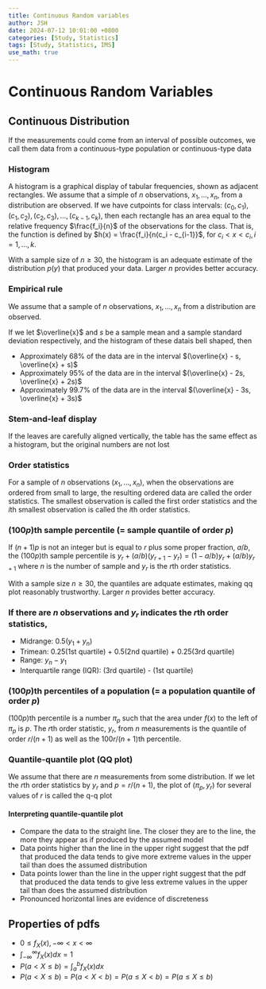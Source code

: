 ```yaml
---
title: Continuous Random variables
author: JSH
date: 2024-07-12 10:01:00 +0800
categories: [Study, Statistics]
tags: [Study, Statistics, IMS]
use_math: true
---
```


# Continuous Random Variables

## Continuous Distribution
If the measurements could come from an interval of possible outcomes, we call them data from a continuous-type population or continuous-type data

### Histogram
A histogram is a graphical display of tabular frequencies, shown as adjacent rectangles.
We assume that a simple of $n$ observations, $x_1, \ldots, x_n$, from a distribution are observed.
If we have cutpoints for class intervals: $(c_0, c_1), (c_1, c_2), (c_2, c_3), \ldots, (c_{k-1}, c_k)$, then each rectangle has an area equal to the relative frequency $\frac{f_i}{n}$ of the observations for the class.
That is, the function is defined by $h(x) = \frac{f_i}{n(c_i - c_{i-1}}$, for $c_i < x < c_i, i = 1, \ldots, k$.

With a sample size of $n \geq 30$, the histogram is an adequate estimate of the distribution $p(y)$ that produced your data.
Larger $n$ provides better accuracy.

### Empirical rule
We assume that a sample of $n$ observations, $x_1, \ldots, x_n$ from a distribution are observed.

If we let $\overline{x}$ and $s$ be a sample mean and a sample standard deviation respectively, and the histogram of these datais bell shaped, then
* Approximately 68% of the data are in the interval $(\overline{x} - s, \overline{x} + s)$
* Approximately 95% of the data are in the interval $(\overline{x} - 2s, \overline{x} + 2s)$
* Approximately 99.7% of the data are in the interval $(\overline{x} - 3s, \overline{x} + 3s)$

### Stem-and-leaf display
If the leaves are carefully aligned vertically, the table has the same effect as a histogram, but the original numbers are not lost

### Order statistics
For a sample of $n$ observations $(x_1, \ldots, x_n)$, when the observations are ordered from small to large, the resulting ordered data are called the order statistics.
The smallest observation is called the first order statistics and the $i$th smallest observation is called the $i$th order statistics.

### (100$p$)th sample percentile (= sample quantile of order $p$)
If $(n+1)p$ is not an integer but is equal to $r$ plus some proper fraction, $a/b$, the (100$p$)th sample percentile is $y_r + (a/b)(y_{r+1} - y_r) = (1 - a/b)y_r + (a/b)y_{r+1}$ where $n$ is the number of sample and $y_r$ is the $r$th order statistics.

With a sample size $n \geq 30$, the quantiles are adquate estimates, making qq plot reasonably trustworthy.
Larger $n$ provides better accuracy.

### If there are $n$ observations and $y_r$ indicates the $r$th order statistics,
* Midrange: $0.5(y_1 + y_n)$
* Trimean: 0.25(1st quartile) + 0.5(2nd quartile) + 0.25(3rd quartile)
* Range: $y_n - y_1$
* Interquartile range (IQR): (3rd quartile) - (1st quartile)

### (100$p$)th percentiles of a population (= a population quantile  of order $p$)
(100$p$)th percentile is a number $\pi_p$ such that the area under $f(x)$ to the left of $\pi_p$ is $p$.
The $r$th order statistic, $y_r$, from $n$ measurements is the quantile of order $r/(n+1)$ as well as the $100r/(n+1)$th percentile.

### Quantile-quantile plot (QQ plot)
We assume that there are $n$ measurements from some distribution.
If we let the $r$th order statistics by $y_r$ and $p = r/(n+1)$, the plot of $(\pi_p, y_r)$ for several values of $r$ is called the q-q plot

#### Interpreting quantile-quantile plot
* Compare the data to the straight line. The closer they are to the line, the more they appear as if produced by the assumed model
* Data points higher than the line in the upper right suggest that the pdf that produced the data tends to give more extreme values in the upper tail than does the assumed distribution
* Data points lower than the line in the upper right suggest that the pdf that produced the data tends to give less extreme values in the upper tail than does the assumed distribution
* Pronounced horizontal lines are evidence of discreteness


## Properties of pdfs
* $0 \leq f_X(x), -\infty < x < \infty$
* $\int_{-\infty}^{\infty} f_X(x) dx = 1$
* $P(a < X \leq b) = \int_a^b f_X(x) dx$
* $P(a < X \leq b) = P(a < X < b) = P(a \leq X < b) = P(a \leq X \leq b)$


